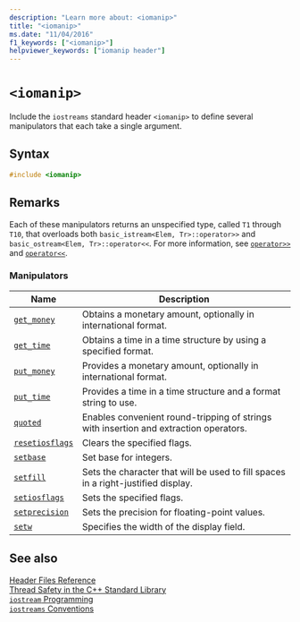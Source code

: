 ```yaml
---
description: "Learn more about: <iomanip>"
title: "<iomanip>"
ms.date: "11/04/2016"
f1_keywords: ["<iomanip>"]
helpviewer_keywords: ["iomanip header"]
---
```

# `<iomanip>`

Include the `iostreams` standard header `<iomanip>` to define several manipulators that each take a single argument.

## Syntax

```cpp
#include <iomanip>
```

## Remarks

Each of these manipulators returns an unspecified type, called `T1` through `T10`, that overloads both `basic_istream<Elem, Tr>::operator>>` and `basic_ostream<Elem, Tr>::operator<<`. For more information, see [`operator>>`](../standard-library/istream-operators.md#op_gt_gt) and [`operator<<`](../standard-library/ostream-operators.md#op_lt_lt).

### Manipulators

|Name|Description|
|-|-|
|[`get_money`](../standard-library/iomanip-functions.md#iomanip_get_money)|Obtains a monetary amount, optionally in international format.|
|[`get_time`](../standard-library/iomanip-functions.md#iomanip_get_time)|Obtains a time in a time structure by using a specified format.|
|[`put_money`](../standard-library/iomanip-functions.md#iomanip_put_money)|Provides a monetary amount, optionally in international format.|
|[`put_time`](../standard-library/iomanip-functions.md#iomanip_put_time)|Provides a time in a time structure and a format string to use.|
|[`quoted`](../standard-library/iomanip-functions.md#quoted)|Enables convenient round-tripping of strings with insertion and extraction operators.|
|[`resetiosflags`](../standard-library/iomanip-functions.md#resetiosflags)|Clears the specified flags.|
|[`setbase`](../standard-library/iomanip-functions.md#setbase)|Set base for integers.|
|[`setfill`](../standard-library/iomanip-functions.md#setfill)|Sets the character that will be used to fill spaces in a right-justified display.|
|[`setiosflags`](../standard-library/iomanip-functions.md#setiosflags)|Sets the specified flags.|
|[`setprecision`](../standard-library/iomanip-functions.md#setprecision)|Sets the precision for floating-point values.|
|[`setw`](../standard-library/iomanip-functions.md#setw)|Specifies the width of the display field.|

## See also

[Header Files Reference](../standard-library/cpp-standard-library-header-files.md)\
[Thread Safety in the C++ Standard Library](../standard-library/thread-safety-in-the-cpp-standard-library.md)\
[`iostream` Programming](../standard-library/iostream-programming.md)\
[`iostreams` Conventions](../standard-library/iostreams-conventions.md)
